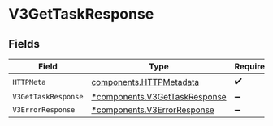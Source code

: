 # V3GetTaskResponse


## Fields

| Field                                                                         | Type                                                                          | Required                                                                      | Description                                                                   |
| ----------------------------------------------------------------------------- | ----------------------------------------------------------------------------- | ----------------------------------------------------------------------------- | ----------------------------------------------------------------------------- |
| `HTTPMeta`                                                                    | [components.HTTPMetadata](../../models/components/httpmetadata.md)            | :heavy_check_mark:                                                            | N/A                                                                           |
| `V3GetTaskResponse`                                                           | [*components.V3GetTaskResponse](../../models/components/v3gettaskresponse.md) | :heavy_minus_sign:                                                            | OK                                                                            |
| `V3ErrorResponse`                                                             | [*components.V3ErrorResponse](../../models/components/v3errorresponse.md)     | :heavy_minus_sign:                                                            | Error                                                                         |